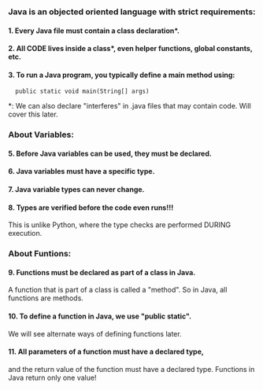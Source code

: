 ### Java is an objected oriented language with strict requirements:
#### 1. Every Java file must contain a class declaration*.
#### 2. All CODE lives inside a class*, even helper functions, global constants, etc.
#### 3. To run a Java program, you typically define a main method using:
      public static void main(String[] args)
      
*: We can also declare "interferes" in .java files that may contain code. Will cover this later.      

### About Variables:
#### 5. Before Java variables can be used, they must be declared.
#### 6. Java variables must have a specific type.
#### 7. Java variable types can never change.
#### 8. Types are verified before the code even runs!!!
This is unlike Python, where the type checks are performed DURING execution.

### About Funtions:
#### 9. Functions must be declared as part of a class in Java.
   A function that is part of a class is called a "method".
   So in Java, all functions are methods.
#### 10. To define a function in Java, we use "public static".
   We will see alternate ways of defining functions later.
#### 11. All parameters of a function must have a declared type,
   and the return value of the function must have a declared type.
   Functions in Java return only one value!

